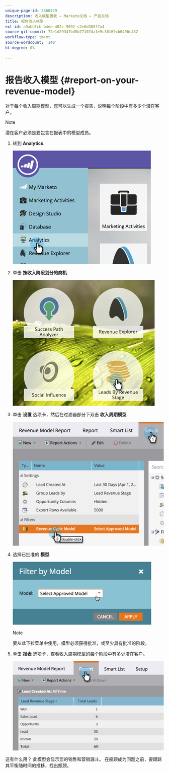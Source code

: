 ```yaml
---
unique-page-id: 2360429
description: 收入模型报表 — Marketo文档 — 产品文档
title: 报告收入模型
exl-id: a9abbfcb-b4ee-402c-9092-c2e0d388f7a4
source-git-commit: 72e1d29347bd5b77107da1e9c30169cb6490c432
workflow-type: tm+mt
source-wordcount: '140'
ht-degree: 0%

---
```


# 报告收入模型 {#report-on-your-revenue-model}

对于每个收入周期模型，您可以生成一个报告，说明每个阶段中有多少个潜在客户。

>[!NOTE]
>
>潜在客户必须是要包含在报表中的模型成员。

1. 转到 **Analytics**.

   ![](assets/image2015-4-29-16-3a8-3a14.png)

1. 单击 **按收入阶段划分的商机**.

   ![](assets/image2015-4-29-16-3a15-3a3.png)

1. 单击 **设置** 选项卡，然后在过滤器部分下双击 **收入周期模型**.

   ![](assets/image2015-4-29-16-3a37-3a57.png)

1. 选择已批准的 **模型**.

   ![](assets/image2015-4-29-16-3a40-3a34.png)

   >[!NOTE]
   >
   >要从此下拉菜单中使用，模型必须获得批准，或至少具有批准的阶段。

1. 单击 **报表** 选项卡，查看收入周期模型的每个阶段中有多少潜在客户。

   ![](assets/image2015-4-29-16-3a51-3a29.png)

这有什么用？ 此模型会显示您的销售和营销漏斗。 在瓶颈成为问题之前，要跟踪其平衡随时间的推移，找出瓶颈。
